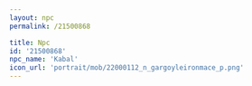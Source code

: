 ```yaml
---
layout: npc
permalink: /21500868

title: Npc
id: '21500868'
npc_name: 'Kabal'
icon_url: 'portrait/mob/22000112_n_gargoyleironmace_p.png'
---
```

